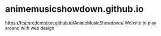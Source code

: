 # animemusicshowdown.github.io
https://fearsredemption.github.io/AnimeMusicShowdown/
Website to play around with web design

